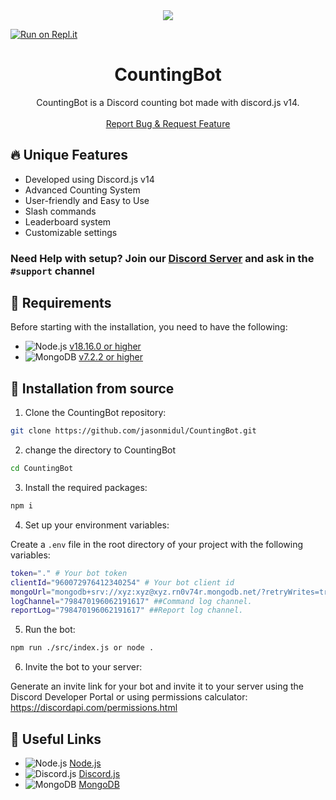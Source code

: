 <center><img src="https://capsule-render.vercel.app/api?type=waving&color=gradient&height=200&section=header&text=CountingBot&fontSize=80&fontAlignY=35&animation=twinkling&fontColor=gradient" /></center>

[![Run on Repl.it](https://repl.it/badge/github/jasonmidul/CountingBot)](https://repl.it/github/jasonmidul/CountingBot)


  <h1 align="center">CountingBot</h1>

  <p align="center">CountingBot is a Discord counting bot made with discord.js v14.
    <br />
    <br />
    <a href="https://github.com/jasonmidul/CountingBot/issues">Report Bug & Request Feature</a>
  </p>
</p>

## 🔥 Unique Features

-   Developed using Discord.js v14
-   Advanced Counting System
-   User-friendly and Easy to Use
-   Slash commands
-   Leaderboard system
-   Customizable settings

### **Need Help with setup?** Join our [Discord Server](https://discord.gg/PZQT6c7gJn) and ask in the `#support` channel

## 🔧 Requirements

Before starting with the installation, you need to have the following:

-   ![Node.js](https://img.shields.io/badge/Node.js-43853D?style=for-the-badge&logo=node.js&logoColor=white) [v18.16.0 or higher](https://nodejs.org/en/download/)
-   ![MongoDB](https://img.shields.io/badge/MongoDB-4EA94B?style=for-the-badge&logo=mongodb&logoColor=white) [v7.2.2 or higher](https://www.mongodb.com/try/download/community)

## 🚀 Installation from source

1. Clone the CountingBot repository:

```bash
git clone https://github.com/jasonmidul/CountingBot.git
```

2. change the directory to CountingBot

```bash
cd CountingBot
```

3. Install the required packages:

```bash
npm i
```

4. Set up your environment variables:

Create a `.env` file in the root directory of your project with the following variables:

```bash
token="." # Your bot token
clientId="960072976412340254" # Your bot client id
mongoUrl="mongodb+srv://xyz:xyz@xyz.rn0v74r.mongodb.net/?retryWrites=true&w=majority" ## Your MongoDb Url.
logChannel="798470196062191617" ##Command log channel.
reportLog="798470196062191617" ##Report log channel.

```

5. Run the bot:

```bash
npm run ./src/index.js or node .
```

6. Invite the bot to your server:

Generate an invite link for your bot and invite it to your server using the Discord Developer Portal or using permissions calculator: <https://discordapi.com/permissions.html>

## 🔗 Useful Links

-   ![Node.js](https://img.shields.io/badge/Node.js-43853D?style=for-the-badge&logo=node.js&logoColor=white) [Node.js](https://nodejs.org/en/download/)
-   ![Discord.js](https://img.shields.io/badge/Discord.js-7289DA?style=for-the-badge&logo=discord&logoColor=white) [Discord.js](https://discord.js.org/#/)
-   ![MongoDB](https://img.shields.io/badge/MongoDB-4EA94B?style=for-the-badge&logo=mongodb&logoColor=white) [MongoDB](https://www.mongodb.com/)
